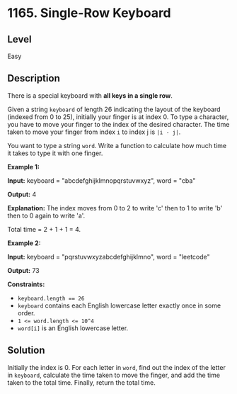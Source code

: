 # 1165. Single-Row Keyboard
## Level
Easy

## Description
There is a special keyboard with **all keys in a single row**.

Given a string `keyboard` of length 26 indicating the layout of the keyboard (indexed from 0 to 25), initially your finger is at index 0. To type a character, you have to move your finger to the index of the desired character. The time taken to move your finger from index `i` to index j is `|i - j|`.

You want to type a string `word`. Write a function to calculate how much time it takes to type it with one finger.

**Example 1:**

**Input:** keyboard = "abcdefghijklmnopqrstuvwxyz", word = "cba"

**Output:** 4

**Explanation:** The index moves from 0 to 2 to write 'c' then to 1 to write 'b' then to 0 again to write 'a'.

Total time = 2 + 1 + 1 = 4. 

**Example 2:**

**Input:** keyboard = "pqrstuvwxyzabcdefghijklmno", word = "leetcode"

**Output:** 73

**Constraints:**

* `keyboard.length == 26`
* `keyboard` contains each English lowercase letter exactly once in some order.
* `1 <= word.length <= 10^4`
* `word[i]` is an English lowercase letter.

## Solution
Initially the index is 0. For each letter in `word`, find out the index of the letter in `keyboard`, calculate the time taken to move the finger, and add the time taken to the total time. Finally, return the total time.
